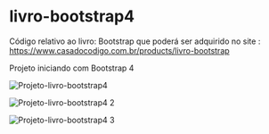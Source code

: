 # livro-bootstrap4

Código relativo ao livro: Bootstrap que poderá ser adquirido no site : https://www.casadocodigo.com.br/products/livro-bootstrap

Projeto iniciando com Bootstrap 4

![Projeto-livro-bootstrap4](https://user-images.githubusercontent.com/81247538/158187664-f83078c5-5b60-4666-b051-b37599a50b62.png)

![Projeto-livro-bootstrap4 2](https://user-images.githubusercontent.com/81247538/158187687-719b12da-09e6-487e-8bc3-b6256e793a12.png)

![Projeto-livro-bootstrap4 3](https://user-images.githubusercontent.com/81247538/158187716-72b6d9be-6aeb-42db-8370-9b2abbd73840.png)
